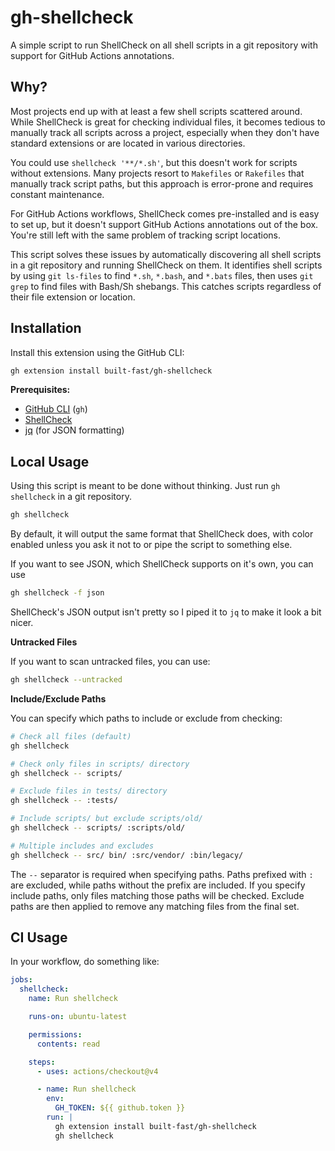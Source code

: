 # gh-shellcheck

A simple script to run ShellCheck on all shell scripts in a git repository
with support for GitHub Actions annotations.

## Why?

Most projects end up with at least a few shell scripts scattered around. While
ShellCheck is great for checking individual files, it becomes tedious to
manually track all scripts across a project, especially when they don't have
standard extensions or are located in various directories.

You could use `shellcheck '**/*.sh'`, but this doesn't work for scripts
without extensions. Many projects resort to `Makefiles` or `Rakefiles` that
manually track script paths, but this approach is error-prone and requires
constant maintenance.

For GitHub Actions workflows, ShellCheck comes pre-installed and is easy to
set up, but it doesn't support GitHub Actions annotations out of the box.
You're still left with the same problem of tracking script locations.

This script solves these issues by automatically discovering all shell scripts
in a git repository and running ShellCheck on them. It identifies shell
scripts by using `git ls-files` to find `*.sh`, `*.bash`, and `*.bats` files,
then uses `git grep` to find files with Bash/Sh shebangs. This catches scripts
regardless of their file extension or location.

## Installation

Install this extension using the GitHub CLI:

```sh
gh extension install built-fast/gh-shellcheck
```

**Prerequisites:**

- [GitHub CLI](https://cli.github.com/) (`gh`)
- [ShellCheck](https://www.shellcheck.net/)
- [jq](https://jqlang.github.io/jq/) (for JSON formatting)

## Local Usage

Using this script is meant to be done without thinking. Just run `gh
shellcheck` in a git repository.

```sh
gh shellcheck
```

By default, it will output the same format that ShellCheck does, with color
enabled unless you ask it not to or pipe the script to something else.

If you want to see JSON, which ShellCheck supports on it's own, you can use

```sh
gh shellcheck -f json
```

ShellCheck's JSON output isn't pretty so I piped it to `jq` to make it look a
bit nicer.

**Untracked Files**

If you want to scan untracked files, you can use:

```sh
gh shellcheck --untracked
```

**Include/Exclude Paths**

You can specify which paths to include or exclude from checking:

```sh
# Check all files (default)
gh shellcheck

# Check only files in scripts/ directory
gh shellcheck -- scripts/

# Exclude files in tests/ directory
gh shellcheck -- :tests/

# Include scripts/ but exclude scripts/old/
gh shellcheck -- scripts/ :scripts/old/

# Multiple includes and excludes
gh shellcheck -- src/ bin/ :src/vendor/ :bin/legacy/
```

The `--` separator is required when specifying paths. Paths prefixed with `:`
are excluded, while paths without the prefix are included. If you specify
include paths, only files matching those paths will be checked. Exclude paths
are then applied to remove any matching files from the final set.

## CI Usage

In your workflow, do something like:

```yaml
jobs:
  shellcheck:
    name: Run shellcheck

    runs-on: ubuntu-latest

    permissions:
      contents: read

    steps:
      - uses: actions/checkout@v4

      - name: Run shellcheck
        env:
          GH_TOKEN: ${{ github.token }}
        run: |
          gh extension install built-fast/gh-shellcheck
          gh shellcheck
```
